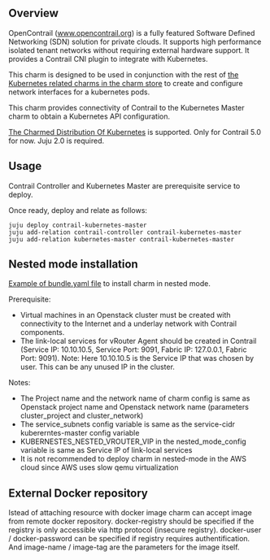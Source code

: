 Overview
--------

OpenContrail (www.opencontrail.org) is a fully featured Software Defined
Networking (SDN) solution for private clouds. It supports high performance
isolated tenant networks without requiring external hardware support. It
provides a Contrail CNI plugin to integrate with Kubernetes.

This charm is designed to be used in conjunction with the rest of
[the Kubernetes related charms in the charm store](https://jaas.ai/canonical-kubernetes)
to create and configure network interfaces for a kubernetes pods.

This charm provides connectivity of Contrail to the Kubernetes Master charm to obtain a Kubernetes API configuration.

[The Charmed Distribution Of Kubernetes](https://jaas.ai/canonical-kubernetes) is supported.
Only for Contrail 5.0 for now.
Juju 2.0 is required.

Usage
-----

Contrail Controller and Kubernetes Master are prerequisite service to deploy.

Once ready, deploy and relate as follows:

    juju deploy contrail-kubernetes-master
    juju add-relation contrail-controller contrail-kubernetes-master
    juju add-relation kubernetes-master contrail-kubernetes-master

Nested mode installation
------------------------

[Example of bundle.yaml file](../examples/contrail-bundle-k8s-nested-mode.yaml) to install charm in nested mode.

Prerequisite:
- Virtual machines in an Openstack cluster must be created with connectivity to the Internet and a underlay network with Contrail components.
- The link-local services for vRouter Agent should be created in Contrail (Service IP: 10.10.10.5, Service Port: 9091, Fabric IP: 127.0.0.1, Fabric Port: 9091). Note: Here 10.10.10.5 is the Service IP that was chosen by user. This can be any unused IP in the cluster.

Notes:
- The Project name and the network name of charm config is same as Openstack project name and Openstack network name (parameters cluster_project and cluster_network)
- The service_subnets config variable is same as the service-cidr kubererntes-master config variable
- KUBERNESTES_NESTED_VROUTER_VIP in the nested_mode_config variable is same as Service IP of link-local services
- It is not recommended to deploy charm in nested-mode in the AWS cloud since AWS uses slow qemu virtualization

External Docker repository
--------------------------

Istead of attaching resource with docker image charm can accept image from remote docker repository.
docker-registry should be specified if the registry is only accessible via http protocol (insecure registry).
docker-user / docker-password can be specified if registry requires authentification.
And image-name / image-tag are the parameters for the image itself.
